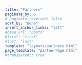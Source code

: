 ```yaml
---
title: "Partners"
paginate_by: 6
# paginate_reversed: false
sort_by: "none"
insert_anchor_links: "left"
#base_url: "posts"
#first: "first"
#last: "last"
template: "layouts/partners.html"
page_template: "partnerPage.html"
#transparent: true
---
```

